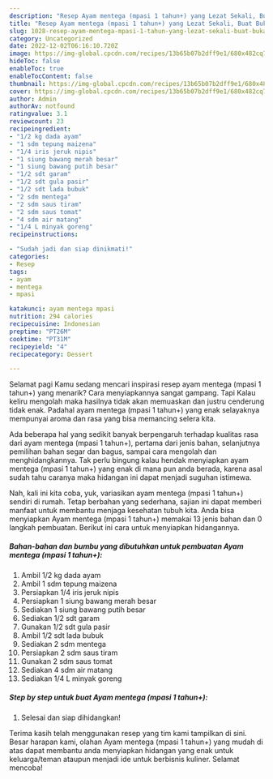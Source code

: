 ```yaml
---
description: "Resep Ayam mentega (mpasi 1 tahun+) yang Lezat Sekali, Buat Buka Puasa}"
title: "Resep Ayam mentega (mpasi 1 tahun+) yang Lezat Sekali, Buat Buka Puasa}"
slug: 1028-resep-ayam-mentega-mpasi-1-tahun-yang-lezat-sekali-buat-buka-puasa
category: Uncategorized
date: 2022-12-02T06:16:10.720Z
image: https://img-global.cpcdn.com/recipes/13b65b07b2dff9e1/680x482cq70/ayam-mentega-mpasi-1-tahun-foto-resep-utama.jpg
hideToc: false
enableToc: true
enableTocContent: false
thumbnail: https://img-global.cpcdn.com/recipes/13b65b07b2dff9e1/680x482cq70/ayam-mentega-mpasi-1-tahun-foto-resep-utama.jpg
cover: https://img-global.cpcdn.com/recipes/13b65b07b2dff9e1/680x482cq70/ayam-mentega-mpasi-1-tahun-foto-resep-utama.jpg
author: Admin
authorAv: notfound
ratingvalue: 3.1
reviewcount: 23
recipeingredient:
- "1/2 kg dada ayam"
- "1 sdm tepung maizena"
- "1/4 iris jeruk nipis"
- "1 siung bawang merah besar"
- "1 siung bawang putih besar"
- "1/2 sdt garam"
- "1/2 sdt gula pasir"
- "1/2 sdt lada bubuk"
- "2 sdm mentega"
- "2 sdm saus tiram"
- "2 sdm saus tomat"
- "4 sdm air matang"
- "1/4 L minyak goreng"
recipeinstructions:

- "Sudah jadi dan siap dinikmati!"
categories:
- Resep
tags:
- ayam
- mentega
- mpasi

katakunci: ayam mentega mpasi 
nutrition: 294 calories
recipecuisine: Indonesian
preptime: "PT26M"
cooktime: "PT31M"
recipeyield: "4"
recipecategory: Dessert

---
```



Selamat pagi Kamu sedang mencari inspirasi resep ayam mentega (mpasi 1 tahun+) yang menarik? Cara menyiapkannya sangat gampang. Tapi Kalau keliru mengolah maka hasilnya tidak akan memuaskan dan justru cenderung tidak enak. Padahal ayam mentega (mpasi 1 tahun+) yang enak selayaknya mempunyai aroma dan rasa yang bisa memancing selera kita.


Ada beberapa hal yang sedikit banyak berpengaruh terhadap kualitas rasa dari ayam mentega (mpasi 1 tahun+), pertama dari jenis bahan, selanjutnya pemilihan bahan segar dan bagus, sampai cara mengolah dan menghidangkannya. Tak perlu bingung kalau hendak menyiapkan ayam mentega (mpasi 1 tahun+) yang enak di mana pun anda berada, karena asal sudah tahu caranya maka hidangan ini dapat menjadi suguhan istimewa.




Nah, kali ini kita coba, yuk, variasikan ayam mentega (mpasi 1 tahun+) sendiri di rumah. Tetap berbahan yang sederhana, sajian ini dapat memberi manfaat untuk membantu menjaga kesehatan tubuh kita. Anda bisa menyiapkan Ayam mentega (mpasi 1 tahun+) memakai 13 jenis bahan dan 0 langkah pembuatan. Berikut ini cara untuk menyiapkan hidangannya.

<!--inarticleads1-->

##### Bahan-bahan dan bumbu yang dibutuhkan untuk pembuatan Ayam mentega (mpasi 1 tahun+):

1. Ambil 1/2 kg dada ayam
1. Ambil 1 sdm tepung maizena
1. Persiapkan 1/4 iris jeruk nipis
1. Persiapkan 1 siung bawang merah besar
1. Sediakan 1 siung bawang putih besar
1. Sediakan 1/2 sdt garam
1. Gunakan 1/2 sdt gula pasir
1. Ambil 1/2 sdt lada bubuk
1. Sediakan 2 sdm mentega
1. Persiapkan 2 sdm saus tiram
1. Gunakan 2 sdm saus tomat
1. Sediakan 4 sdm air matang
1. Sediakan 1/4 L minyak goreng




<!--inarticleads2-->

##### Step by step untuk buat Ayam mentega (mpasi 1 tahun+):


1. Selesai dan siap dihidangkan!



Terima kasih telah menggunakan resep yang tim kami tampilkan di sini. Besar harapan kami, olahan Ayam mentega (mpasi 1 tahun+) yang mudah di atas dapat membantu anda menyiapkan hidangan yang enak untuk keluarga/teman ataupun menjadi ide untuk berbisnis kuliner. Selamat mencoba!
